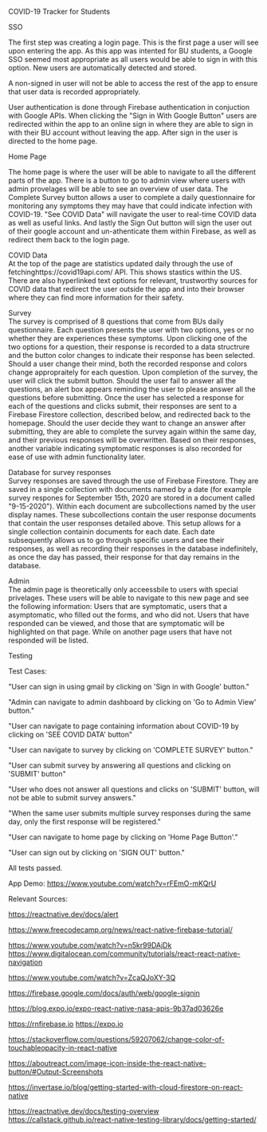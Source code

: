 COVID-19 Tracker for Students

SSO  

The first step was creating a login page. This is the first page a user will see upon entering the app. As this app was intented for BU students, a Google SSO seemed most appropriate as all users would be able to sign in with this option. New users are automatically detected and stored.

A non-signed in user will not be able to access the rest of the app to ensure that user data is recorded appropriately.

User authentication is done through Firebase authentication in conjuction with Google APIs. When clicking the "Sign in With Google Button" users are redirected within the app to an online sign in where they are able to sign in with their BU account without leaving the app. After sign in the user is directed to the home page.

Home Page  

The home page is where the user will be able to navigate to all the different parts of the app. There is a button to go to admin view where users with admin provelages will be able to see an overview of user data. The Complete Survey button allows a user to complete a daily questionnaire for monitoring any symptoms they may have that could indicate infection with COVID-19. "See COVID Data" will navigate the user to real-time COVID data as well as useful links. And lastly the Sign Out button will sign the user out of their google account and un-athenticate them within Firebase, as well as redirect them back to the login page.

COVID Data  
At the top of the page are statistics updated daily through the use of fetchinghttps://covid19api.com/ API. This shows stastics within the US. There are also hyperlinked text options for relevant, trustworthy sources for COVID data that redirect the user outside the app and into their browser where they can find more information for their safety.

Survey  
The survey is comprised of 8 questions that come from BUs daily questionnaire. Each question presents the user with two options, yes or no whether they are experiences these symptoms. Upon clicking one of the two options for a question, their response is recorded to a data structrure and the button color changes to indicate their response has been selected. Should a user change their mind, both the recorded response and colors change appropraitely for each question. Upon completion of the survey, the user will click the submit button. Should the user fail to answer all the questions, an alert box appears reminding the user to please answer all the questions before submitting. Once the user has selected a response for each of the questions and clicks submit, their responses are sent to a Firebase Firestore collection, described below, and redirected back to the homepage. Should the user decide they want to change an answer after submitting, they are able to complete the survey again within the same day, and their previous responses will be overwritten. Based on their responses, another variable indicating symptomatic responses is also recorded for ease of use with admin functionality later.

Database for survey responses  
Survey responses are saved through the use of Firebase Firestore. They are saved in a single collection with documents named by a date (for example survey respones for September 15th, 2020 are stored in a document called "9-15-2020"). Within each document are subcollections named by the user display names. These subcollections contain the user response documents that contain the user responses detailed above. This setup allows for a single collection containin documents for each date. Each date subsequently allows us to go through specific users and see their responses, as well as recording their responses in the database indefinitely, as once the day has passed, their response for that day remains in the database. 


Admin  
The admin page is theoretically only acceessbile to users with special privelages. These users will be able to navigate to this new page and see the following information: Users that are symptomatic, users that a asymptomatic, who filled out the forms, and who did not. Users that have responded can be viewed, and those that are symptomatic will be highlighted on that page. While on another page users that have not responded will be listed.

Testing 

Test Cases:

"User can sign in using gmail by clicking on 'Sign in with Google' button." 

"Admin can navigate to admin dashboard by clicking on 'Go to Admin View' button." 

"User can navigate to page containing information about COVID-19 by clicking on 'SEE COVID DATA' button" 

"User can navigate to survey by clicking on 'COMPLETE SURVEY' button." 

"User can submit survey by answering all questions and clicking on 'SUBMIT' button"

"User who does not answer all questions and clicks on 'SUBMIT' button, will not be able to submit survey answers."

"When the same user submits multiple survey responses during the same day, only the first response will be registered."

"User can navigate to home page by clicking on 'Home Page Button'."

"User can sign out by clicking on 'SIGN OUT' button." 

All tests passed.

App Demo:
https://www.youtube.com/watch?v=rFEmO-mKQrU




Relevant Sources:

https://reactnative.dev/docs/alert

https://www.freecodecamp.org/news/react-native-firebase-tutorial/


https://www.youtube.com/watch?v=n5kr99DAjDk
https://www.digitalocean.com/community/tutorials/react-react-native-navigation


https://www.youtube.com/watch?v=ZcaQJoXY-3Q

https://firebase.google.com/docs/auth/web/google-signin


https://blog.expo.io/expo-react-native-nasa-apis-9b37ad03626e


https://rnfirebase.io
https://expo.io


https://stackoverflow.com/questions/59207062/change-color-of-touchableopacity-in-react-native


https://aboutreact.com/image-icon-inside-the-react-native-button/#Output-Screenshots


https://invertase.io/blog/getting-started-with-cloud-firestore-on-react-native


https://reactnative.dev/docs/testing-overview
https://callstack.github.io/react-native-testing-library/docs/getting-started/
